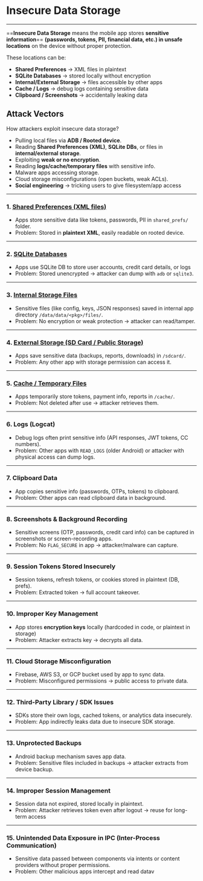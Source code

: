  
#  Insecure Data Storage
---

==**Insecure Data Storage** means the mobile app stores **sensitive information**== **(passwords, tokens, PII, financial data, etc.) in unsafe locations** on the device without proper protection.

These locations can be:

- **Shared Preferences** → XML files in plaintext
- **SQLite Databases** → stored locally without encryption
- **Internal/External Storage** → files accessible by other apps
- **Cache / Logs** → debug logs containing sensitive data
- **Clipboard / Screenshots** → accidentally leaking data

## Attack Vectors

How attackers exploit insecure data storage?
- Pulling local files via **ADB / Rooted device**.
- Reading **Shared Preferences (XML)**, **SQLite DBs**, or files in **internal/external storage**.
- Exploiting **weak or no encryption**.
- Reading **logs/cache/temporary files** with sensitive info.
- Malware apps accessing storage.
- Cloud storage misconfigurations (open buckets, weak ACLs).
- **Social engineering** → tricking users to give filesystem/app access

---

### 1. [**Shared Preferences (XML files)**](case1)

- Apps store sensitive data like tokens, passwords, PII in `shared_prefs/` folder.
- Problem: Stored in **plaintext XML**, easily readable on rooted device.

---

### 2. [**SQLite Databases**](case2)

- Apps use SQLite DB to store user accounts, credit card details, or logs    
- Problem: Stored unencrypted → attacker can dump with `adb` or `sqlite3`.

---

### 3. [**Internal Storage Files**](case3)

- Sensitive files (like config, keys, JSON responses) saved in internal app directory `/data/data/<pkg>/files/`.    
- Problem: No encryption or weak protection → attacker can read/tamper.

---

### 4. [**External Storage (SD Card / Public Storage)**](case4)

- Apps save sensitive data (backups, reports, downloads) in `/sdcard/`.
- Problem: Any other app with storage permission can access it.

---

### 5. [**Cache / Temporary Files**](case5)

- Apps temporarily store tokens, payment info, reports in `/cache/`.
- Problem: Not deleted after use → attacker retrieves them.

---

### 6. **Logs (Logcat)**

- Debug logs often print sensitive info (API responses, JWT tokens, CC numbers).    
- Problem: Other apps with `READ_LOGS` (older Android) or attacker with physical access can dump logs.

---

### 7. **Clipboard Data**

- App copies sensitive info (passwords, OTPs, tokens) to clipboard.
- Problem: Other apps can read clipboard data in background.

---

### 8. **Screenshots & Background Recording**

- Sensitive screens (OTP, passwords, credit card info) can be captured in screenshots or screen-recording apps.
- Problem: No `FLAG_SECURE` in app → attacker/malware can capture.

---

### 9. **Session Tokens Stored Insecurely**

- Session tokens, refresh tokens, or cookies stored in plaintext (DB, prefs).    
- Problem: Extracted token → full account takeover.

---

### 10. **Improper Key Management**

- App stores **encryption keys** locally (hardcoded in code, or plaintext in storage)
- Problem: Attacker extracts key → decrypts all data.

---

### 11. **Cloud Storage Misconfiguration**

- Firebase, AWS S3, or GCP bucket used by app to sync data.  
- Problem: Misconfigured permissions → public access to private data.

---

### 12. **Third-Party Library / SDK Issues**

- SDKs store their own logs, cached tokens, or analytics data insecurely.    
- Problem: App indirectly leaks data due to insecure SDK storage.

---

### 13. **Unprotected Backups**

- Android backup mechanism saves app data.    
- Problem: Sensitive files included in backups → attacker extracts from device backup.


---

### 14. **Improper Session Management**

- Session data not expired, stored locally in plaintext.    
- Problem: Attacker retrieves token even after logout → reuse for long-term access    

---

### 15. **Unintended Data Exposure in IPC (Inter-Process Communication)**

- Sensitive data passed between components via intents or content providers without proper permissions.    
- Problem: Other malicious apps intercept and read datav 